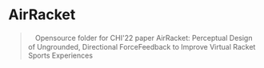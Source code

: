 # AirRacket
>　Opensource folder for CHI'22 paper AirRacket: Perceptual Design of Ungrounded, Directional ForceFeedback to Improve Virtual Racket Sports Experiences

